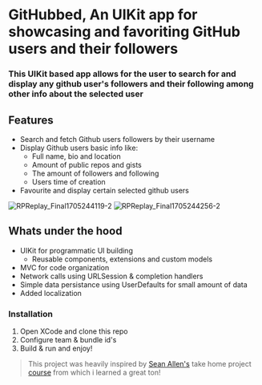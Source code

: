 # GitHubbed, An UIKit app for showcasing and favoriting GitHub users and their followers

### This UIKit based app allows for the user to search for and display any github user's followers and their following among other info about the selected user

## Features
* Search and fetch Github users followers by their username
* Display Github users basic info like:
  - Full name, bio and location
  - Amount of public repos and gists
  - The amount of followers and following
  - Users time of creation
* Favourite and display certain selected github users

![RPReplay_Final1705244119-2](https://github.com/Yahimoh/Githubbed/assets/93605866/5f4df8ff-20c9-45fa-a01a-301d6cbcb737)
![RPReplay_Final1705244256-2](https://github.com/Yahimoh/Githubbed/assets/93605866/fbf9fd30-e81b-42e4-ad90-bbf207de8a3a)

## Whats under the hood
* UIKit for programmatic UI building
  - Reusable components, extensions and custom models
* MVC for code organization
* Network calls using URLSession & completion handlers
* Simple data persistance using UserDefaults for small amount of data
* Added localization

### Installation
1. Open XCode and clone this repo
2. Configure team & bundle id's
3. Build & run and enjoy!

> This project was heavily inspired by [Sean Allen's](https://github.com/SAllen0400) take home project [course](https://www.youtube.com/watch?v=JzngncpZLuw&t=24467s) from which i learned a great ton!
